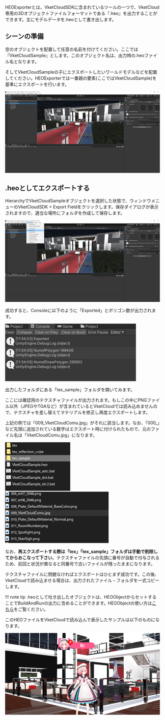 HEOExporterとは、VketCloudSDKに含まれているツールの一つで、VketCloud専用の3Dオブジェクトファイルフォーマットである『.heo』を出力することができます。主にモデルデータを.heoとして書き出します。

## シーンの準備
空のオブジェクトを配置して任意の名前を付けてください。ここでは『VketCloudSample』とします。このオブジェクト名は、出力時の.heoファイル名となります。

そしてVketCloudSampleの子にエクスポートしたいワールドモデルなどを配置してください。HEOExporterでは一番親の要素(ここではVketCloudSample)を基準にエクスポートを行います。

<img src="img/スクリーンショット 2022-05-13 115248.png">

## .heoとしてエクスポートする
HierarchyでVketCloudSampleオブジェクトを選択した状態で、ウィンドウメニューのVketCloudSDK > Export Fieldをクリックします。保存ダイアログが表示されますので、適当な場所にフォルダを作成して保存します。

<img src="img/スクリーンショット 2022-05-13 115324.png">

成功すると、Consoleに以下のように「Exported」とポリゴン数が出力されます。

<img src="img/スクリーンショット 2022-05-13 115417.png">

出力したフォルダにある「tex_sample」フォルダを開いてみます。

ここには確認用のテクスチャファイルが出力されます。もしこの中にPNGファイル以外（JPEGやTGAなど）が含まれているとVketCloudでは読み込めませんので、テクスチャを差し替えてマテリアルを修正し再度エクスポートします。

上記の例では「009_VketCloudComu.jpg」がそれに該当します。なお、「000_」など先頭に追加されている数字はエクスポート時に付けられたもので、元のファイル名は「VketCloudComu.jpg」になります。

<img src="img/スクリーンショット 2022-05-13 151156.png">
<img src="img/スクリーンショット 2022-05-13 151129.png">

なお、**再エクスポートする際は「tex」「tex_sample」フォルダは手動で削除してからおこなって下さい**。テクスチャファイルの先頭に番号が自動で付与されるため、前回と状況が異なると同番号で古いファイルが残ったままになります。

テクスチャファイルに問題なければエクスポートはひとまず成功です。この後、VketCloudで読み込ませる場合は、出力されたファイル・フォルダを一式コピーします。

!!! note tip
    .heoとして吐き出したオブジェクトは、HEOObjectからセットすることでBuildAndRunの出力に含めることができます。HEOObjectの使い方は[こちら](../HEOComponents/HEOObject.md)をご覧ください。

このHEOファイルをVketCloudで読み込んで表示したサンプルは以下のものになります。

<img src="img/スクリーンショット 2022-05-13 114449.png">

